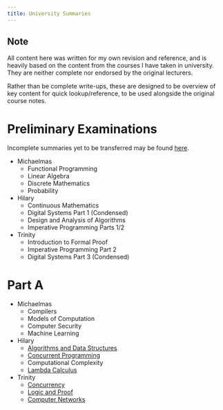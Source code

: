 ```yaml
---
title: University Summaries
---
```


<h2>Note</h2>

All content here was written for my own revision and reference, and is heavily
based on the content from the courses I have taken in university. They are
neither complete nor endorsed by the original lecturers.

Rather than be complete write-ups, these are designed to be overview of key
content for quick lookup/reference, to be used alongside the original course
notes.

# Preliminary Examinations

Incomplete summaries yet to be transferred may be found
[here](https://chuahou.dev/knowledge/uni/index.html).

* Michaelmas
	* Functional Programming
	* Linear Algebra
	* Discrete Mathematics
	* Probability
* Hilary
	* Continuous Mathematics
	* Digital Systems Part 1 (Condensed)
	* Design and Analysis of Algorithms
	* Imperative Programming Parts 1/2
* Trinity
	* Introduction to Formal Proof
	* Imperative Programming Part 2
	* Digital Systems Part 3 (Condensed)

# Part A

* Michaelmas
	* Compilers
	* Models of Computation
	* Computer Security
	* Machine Learning
* Hilary
	* [Algorithms and Data Structures](ads/index.md)
	* [Concurrent Programming](cp/index.md)
	* Computational Complexity
	* [Lambda Calculus](lc/index.md)
* Trinity
	* [Concurrency](ucs/index.md)
	* [Logic and Proof](logic/index.md)
	* [Computer Networks](networks/index.md)
